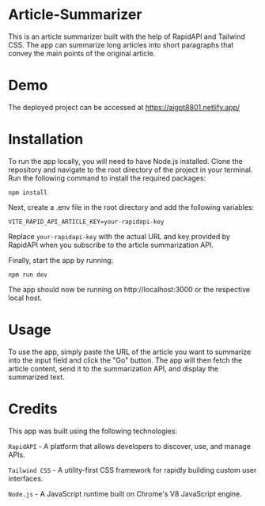 # Article-Summarizer

This is an article summarizer built with the help of RapidAPI and Tailwind CSS. The app can summarize long articles into short paragraphs that convey the main points of the original article.

# Demo
The deployed project can be accessed at https://aigpt8801.netlify.app/

# Installation
To run the app locally, you will need to have Node.js installed. Clone the repository and navigate to the root directory of the project in your terminal. Run the following command to install the required packages:
```
npm install
```
Next, create a .env file in the root directory and add the following variables:
```
VITE_RAPID_API_ARTICLE_KEY=your-rapidapi-key
```
Replace `your-rapidapi-key` with the actual URL and key provided by RapidAPI when you subscribe to the article summarization API.

Finally, start the app by running:
```
npm run dev
```
The app should now be running on http://localhost:3000 or the respective local host.

# Usage
To use the app, simply paste the URL of the article you want to summarize into the input field and click the "Go" button. The app will then fetch the article content, send it to the summarization API, and display the summarized text.

# Credits
This app was built using the following technologies:

`RapidAPI` - A platform that allows developers to discover, use, and manage APIs.

`Tailwind CSS` - A utility-first CSS framework for rapidly building custom user interfaces.

`Node.js` - A JavaScript runtime built on Chrome's V8 JavaScript engine.
